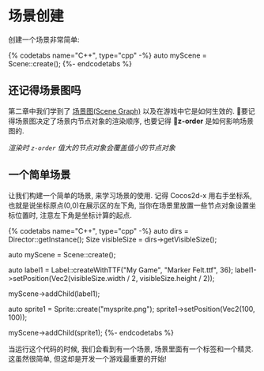 # 场景创建

创建一个场景非常简单:

{% codetabs name="C++", type="cpp" -%}
auto myScene = Scene::create();
{%- endcodetabs %}

## 还记得场景图吗

第二章中我们学到了 [场景图(Scene Graph)](../basic_concepts/scene.md) 以及在游戏中它是如何生效的. 要记得场景图决定了场景内节点对象的渲染顺序, 也要记得 __z-order__ 是如何影响场景图的.

_渲染时 `z-order` 值大的节点对象会覆盖值小的节点对象_

## 一个简单场景

让我们构建一个简单的场景, 来学习场景的使用. 记得 Cocos2d-x 用右手坐标系, 也就是说坐标原点(0,0)在展示区的左下角, 当你在场景里放置一些节点对象设置坐标位置时, 注意左下角是坐标计算的起点.

{% codetabs name="C++", type="cpp" -%}
auto dirs = Director::getInstance();
Size visibleSize = dirs->getVisibleSize();

auto myScene = Scene::create();

auto label1 = Label::createWithTTF("My Game", "Marker Felt.ttf", 36);
label1->setPosition(Vec2(visibleSize.width / 2, visibleSize.height / 2));

myScene->addChild(label1);

auto sprite1 = Sprite::create("mysprite.png");
sprite1->setPosition(Vec2(100, 100));

myScene->addChild(sprite1);
{%- endcodetabs %}

当运行这个代码的时候, 我们会看到有一个场景, 场景里面有一个标签和一个精灵. 这虽然很简单, 但这却是开发一个游戏最重要的开始!